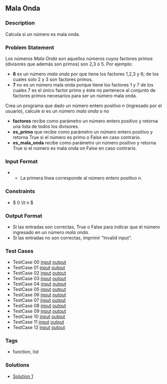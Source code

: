 ## Mala Onda

### Description

Calcula si un número es mala onda.

### Problem Statement
Los números *Mala Onda* son aquellos números cuyos factores primos (divisores que además son primos) son 2,3 ó 5.  Por ejemplo:

- **6** es un número *mala onda* por que tiene los factores 1,2,3 y 6; de los cuales solo 2 y 3 son factores primos.
- **7** no es un número mala onda porque tiene los factores 1 y 7 de los cuales 7 es el único factor primo y éste no pertenece al conjunto de factores primos necesarios para ser un número mala onda.

Crea un programa que dado un número entero positivo $n$ (ingresado por el usuario), calcule si es un número *mala onda* o no

- **factores** recibe como parámetro un número entero positivo y retorna una lista de todos los divisores.
- **es_primo** que recibe como parámetro un número entero positivo y retorna True si el número es primo o False en caso contrario.
- **es_mala_onda** recibe como parámetro un número positivo y retorna True si el número es mala onda on False en caso contrario.


### Input Format
- - La primera línea corresponde al número entero positivo $n$.

### Constraints
- $ 0 \lt n $

### Output Format
- Si las entradas son correctas, True o False para indicar que el número ingresado en un número *mala onda*.
- Si las entradas no son correctas, imprimir "Invalid input".

### Test Cases
- TestCase 00 [input](resources/tests/input/input00.txt) [output](resources/tests/output/output00.txt)
- TestCase 01 [input](resources/tests/input/input01.txt) [output](resources/tests/output/output01.txt)
- TestCase 02 [input](resources/tests/input/input02.txt) [output](resources/tests/output/output02.txt)
- TestCase 03 [input](resources/tests/input/input03.txt) [output](resources/tests/output/output03.txt)
- TestCase 04 [input](resources/tests/input/input04.txt) [output](resources/tests/output/output04.txt)
- TestCase 05 [input](resources/tests/input/input05.txt) [output](resources/tests/output/output05.txt)
- TestCase 06 [input](resources/tests/input/input06.txt) [output](resources/tests/output/output06.txt)
- TestCase 07 [input](resources/tests/input/input07.txt) [output](resources/tests/output/output07.txt)
- TestCase 08 [input](resources/tests/input/input08.txt) [output](resources/tests/output/output08.txt)
- TestCase 09 [input](resources/tests/input/input09.txt) [output](resources/tests/output/output09.txt)
- TestCase 10 [input](resources/tests/input/input10.txt) [output](resources/tests/output/output10.txt)
- TestCase 11 [input](resources/tests/input/input11.txt) [output](resources/tests/output/output11.txt)
- TestCase 12 [input](resources/tests/input/input12.txt) [output](resources/tests/output/output12.txt)
### Tags
- function, list

### Solutions
- [Solution 1](resources/solution/solution1.py)

